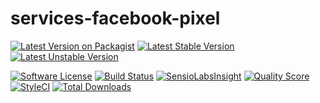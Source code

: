 # services-facebook-pixel

[![Latest Version on Packagist](https://img.shields.io/packagist/v/bytic/framework.svg?style=flat-square)](https://packagist.org/packages/bytic/framework)
[![Latest Stable Version](https://poser.pugx.org/bytic/framework/v/stable)](https://packagist.org/packages/bytic/framework)
[![Latest Unstable Version](https://poser.pugx.org/bytic/framework/v/unstable)](https://packagist.org/packages/bytic/framework)

[![Software License](https://img.shields.io/badge/license-MIT-brightgreen.svg?style=flat-square)](LICENSE)
[![Build Status](https://img.shields.io/travis/ByTIC/framework/master.svg?style=flat-square)](https://travis-ci.org/ByTIC/framework)
[![SensioLabsInsight](https://img.shields.io/sensiolabs/i/8a01a999-e914-4ab8-946c-df33f1c02675.svg?style=flat-square)](https://insight.sensiolabs.com/projects/8a01a999-e914-4ab8-946c-df33f1c02675)
[![Quality Score](https://img.shields.io/scrutinizer/g/bytic/framework.svg?style=flat-square)](https://scrutinizer-ci.com/g/bytic/framework)
[![StyleCI](https://styleci.io/repos/58126876/shield?branch=master)](https://styleci.io/repos/58126876)
[![Total Downloads](https://img.shields.io/packagist/dt/bytic/framework.svg?style=flat-square)](https://packagist.org/packages/bytic/framework)
